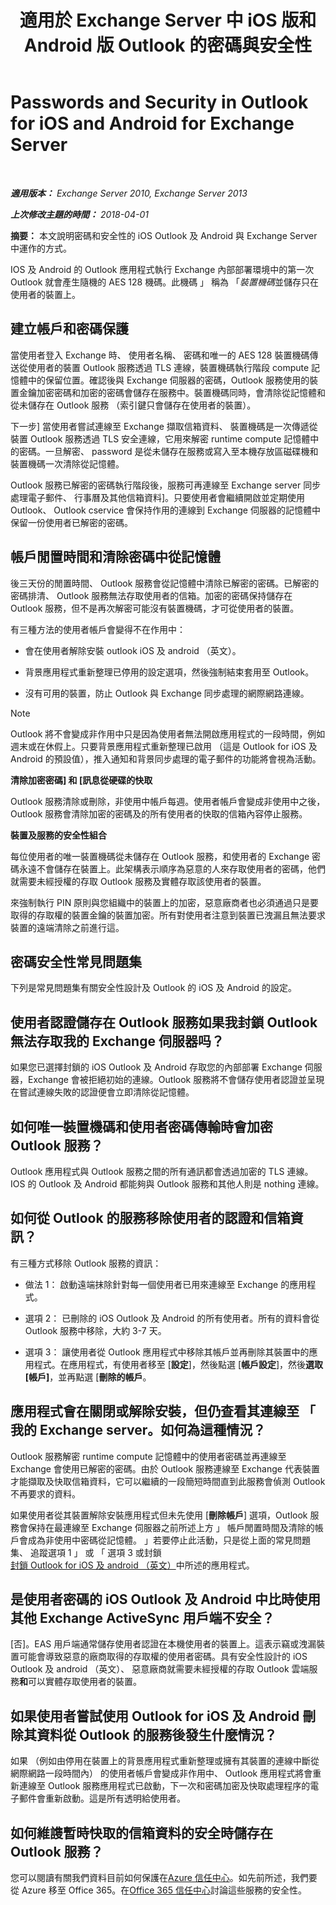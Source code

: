 ﻿---
title: '適用於 Exchange Server 中 iOS 版和 Android 版 Outlook 的密碼與安全性'
TOCTitle: Passwords and Security in Outlook for iOS and Android for Exchange Server
ms:assetid: e5565beb-7ef3-47c4-8daf-6d8f1d22dceb
ms:mtpsurl: https://technet.microsoft.com/zh-tw/library/Mt465750(v=EXCHG.150)
ms:contentKeyID: 70076146
ms.date: 05/21/2018
mtps_version: v=EXCHG.150
ms.translationtype: MT
---

# Passwords and Security in Outlook for iOS and Android for Exchange Server

 

_**適用版本：** Exchange Server 2010, Exchange Server 2013_

_**上次修改主題的時間：** 2018-04-01_

**摘要：**  本文說明密碼和安全性的 iOS Outlook 及 Android 與 Exchange Server 中運作的方式。

IOS 及 Android 的 Outlook 應用程式執行 Exchange 內部部署環境中的第一次 Outlook 就會產生隨機的 AES 128 機碼。此機碼 」 稱為 「*裝置機碼*並儲存只在使用者的裝置上。

## 建立帳戶和密碼保護

當使用者登入 Exchange 時、 使用者名稱、 密碼和唯一的 AES 128 裝置機碼傳送從使用者的裝置 Outlook 服務透過 TLS 連線，裝置機碼執行階段 compute 記憶體中的保留位置。確認後與 Exchange 伺服器的密碼，Outlook 服務使用的裝置金鑰加密密碼和加密的密碼會儲存在服務中。裝置機碼同時，會清除從記憶體和從未儲存在 Outlook 服務 （索引鍵只會儲存在使用者的裝置）。

下一步\] 當使用者嘗試連線至 Exchange 擷取信箱資料、 裝置機碼是一次傳遞從裝置 Outlook 服務透過 TLS 安全連線，它用來解密 runtime compute 記憶體中的密碼。一旦解密、 password 是從未儲存在服務或寫入至本機存放區磁碟機和裝置機碼一次清除從記憶體。

Outlook 服務已解密的密碼執行階段後，服務可再連線至 Exchange server 同步處理電子郵件、 行事曆及其他信箱資料\]。只要使用者會繼續開啟並定期使用 Outlook、 Outlook cservice 會保持作用的連線到 Exchange 伺服器的記憶體中保留一份使用者已解密的密碼。

## 帳戶閒置時間和清除密碼中從記憶體

後三天份的閒置時間、 Outlook 服務會從記憶體中清除已解密的密碼。已解密的密碼排清、 Outlook 服務無法存取使用者的信箱。加密的密碼保持儲存在 Outlook 服務，但不是再次解密可能沒有裝置機碼，才可從使用者的裝置。

有三種方法的使用者帳戶會變得不在作用中：

  - 會在使用者解除安裝 outlook iOS 及 android （英文）。

  - 背景應用程式重新整理已停用的設定選項，然後強制結束套用至 Outlook。

  - 沒有可用的裝置，防止 Outlook 與 Exchange 同步處理的網際網路連線。


> [!NOTE]  
> Outlook 將不會變成非作用中只是因為使用者無法開啟應用程式的一段時間，例如週末或在休假上。只要背景應用程式重新整理已啟用 （這是 Outlook for iOS 及 Android 的預設值），推入通知和背景同步處理的電子郵件的功能將會視為活動。




**清除加密密碼\] 和 \[訊息從硬碟的快取**

Outlook 服務清除或刪除，非使用中帳戶每週。使用者帳戶會變成非使用中之後，Outlook 服務會清除加密的密碼及的所有使用者的快取的信箱內容停止服務。

**裝置及服務的安全性組合**

每位使用者的唯一裝置機碼從未儲存在 Outlook 服務，和使用者的 Exchange 密碼永遠不會儲存在裝置上。此架構表示順序為惡意的人來存取使用者的密碼，他們就需要未經授權的存取 Outlook 服務及實體存取該使用者的裝置。

來強制執行 PIN 原則與您組織中的裝置上的加密，惡意廠商者也必須通過只是要取得的存取權的裝置金鑰的裝置加密。所有對使用者注意到裝置已洩漏且無法要求裝置的遠端清除之前進行這。

## 密碼安全性常見問題集

下列是常見問題集有關安全性設計及 Outlook 的 iOS 及 Android 的設定。

## 使用者認證儲存在 Outlook 服務如果我封鎖 Outlook 無法存取我的 Exchange 伺服器吗？

如果您已選擇封鎖的 iOS Outlook 及 Android 存取您的內部部署 Exchange 伺服器，Exchange 會被拒絕初始的連線。Outlook 服務將不會儲存使用者認證並呈現在嘗試連線失敗的認證便會立即清除從記憶體。

## 如何唯一裝置機碼和使用者密碼傳輸時會加密 Outlook 服務？

Outlook 應用程式與 Outlook 服務之間的所有通訊都會透過加密的 TLS 連線。IOS 的 Outlook 及 Android 都能夠與 Outlook 服務和其他人則是 nothing 連線。

## 如何從 Outlook 的服務移除使用者的認證和信箱資訊？

有三種方式移除 Outlook 服務的資訊：

  - 做法 1： 啟動遠端抹除針對每一個使用者已用來連線至 Exchange 的應用程式。

  - 選項 2： 已刪除的 iOS Outlook 及 Android 的所有使用者。所有的資料會從 Outlook 服務中移除，大約 3-7 天。

  - 選項 3： 讓使用者從 Outlook 應用程式中移除其帳戶並再刪除其裝置中的應用程式。在應用程式，有使用者移至 \[**設定**\]，然後點選 \[**帳戶設定**\]，然後**選取 \[帳戶\]**，並再點選 \[**刪除的帳戶**。

## 應用程式會在關閉或解除安裝，但仍查看其連線至 「 我的 Exchange server。如何為這種情況？

Outlook 服務解密 runtime compute 記憶體中的使用者密碼並再連線至 Exchange 會使用已解密的密碼。由於 Outlook 服務連線至 Exchange 代表裝置才能擷取及快取信箱資料，它可以繼續的一段簡短時間直到此服務會偵測 Outlook 不再要求的資料。

如果使用者從其裝置解除安裝應用程式但未先使用 \[**刪除帳戶**\] 選項，Outlook 服務會保持在最連線至 Exchange 伺服器之前所述上方 」 帳戶閒置時間及清除的帳戶會成為非使用中密碼從記憶體。 」若要停止此活動，只是從上面的常見問題集、 追蹤選項 1 」 或 「 選項 3 或封鎖[封鎖 Outlook for iOS 及 android （英文）](https://technet.microsoft.com/zh-tw/library/mt759239\(v=exchg.150\))中所述的應用程式。

## 是使用者密碼的 iOS Outlook 及 Android 中比時使用其他 Exchange ActiveSync 用戶端不安全？

\[否\]。EAS 用戶端通常儲存使用者認證在本機使用者的裝置上。這表示竊或洩漏裝置可能會導致惡意的廠商取得的存取權的使用者密碼。具有安全性設計的 iOS Outlook 及 android （英文）、 惡意廠商就需要未經授權的存取 Outlook 雲端服務**和**可以實體存取使用者的裝置。

## 如果使用者嘗試使用 Outlook for iOS 及 Android 刪除其資料從 Outlook 的服務後發生什麼情況？

如果 （例如由停用在裝置上的背景應用程式重新整理或擁有其裝置的連線中斷從網際網路一段時間內） 的使用者帳戶會變成非作用中、 Outlook 應用程式將會重新連線至 Outlook 服務應用程式已啟動，下一次和密碼加密及快取處理程序的電子郵件會重新啟動。這是所有透明給使用者。

## 如何維謢暫時快取的信箱資料的安全時儲存在 Outlook 服務？

您可以閱讀有關我們資料目前如何保護在[Azure 信任中心](https://azure.microsoft.com/support/trust-center/)。如先前所述，我們要從 Azure 移至 Office 365。在[Office 365 信任中心](https://go.microsoft.com/fwlink/p/?linkid=525776)討論這些服務的安全性。

